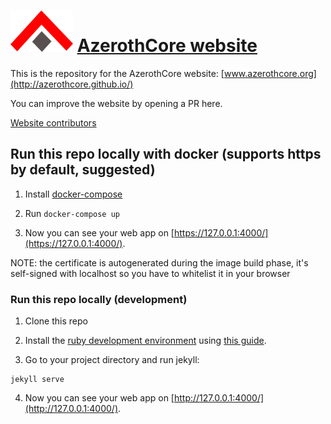 # ![AzerothCore logo](https://raw.githubusercontent.com/azerothcore/azerothcore.github.io/master/images/logo-github.png)   [AzerothCore website](http://azerothcore.github.io)

This is the repository for the AzerothCore website: [www.azerothcore.org](http://azerothcore.github.io/)

You can improve the website by opening a PR here.

[Website contributors](https://github.com/azerothcore/azerothcore.github.io/graphs/contributors)


## Run this repo locally with docker (supports https by default, suggested)


1. Install [docker-compose](https://docs.docker.com/compose/install/)

2. Run `docker-compose up`

3. Now you can see your web app on [https://127.0.0.1:4000/](https://127.0.0.1:4000/).

NOTE: the certificate is autogenerated during the image build phase, it's self-signed with localhost so you have to whitelist it in your browser

### Run this repo locally (development)

1. Clone this repo

2. Install the [ruby development environment](https://jekyllrb.com/docs/installation/) using [this guide](https://jekyllrb.com/docs/installation/).

3. Go to your project directory and run jekyll:
```
jekyll serve
```

4. Now you can see your web app on [http://127.0.0.1:4000/](http://127.0.0.1:4000/).
